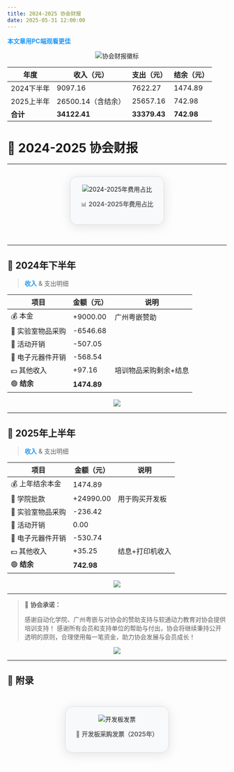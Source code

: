 ```yaml
---
title: 2024-2025 协会财报
date: 2025-05-31 12:00:00
---
```


 <span style="color:#2196F3;font-weight:bold">本文章用PC端观看更佳</span>
<p align="center">
  <img src="https://img.shields.io/badge/协会财报-2024--2025-blueviolet?style=for-the-badge&logo=bookstack" alt="协会财报徽标" />
</p>

<div align="center" style="font-size: 1.25em;">

| 年度         | 收入（元）   | 支出（元）   | 结余（元）   |
| ------------ | ------------ | ------------ | ------------ |
| 2024下半年   | 9097.16      | 7622.27      | 1474.89      |
| 2025上半年   | 26500.14（含结余）| 25657.16     | 742.98       |
| **合计**     | **34122.41** | **33379.43** | **742.98**   |

</div>




# 🎉 2024-2025 协会财报
---

<div align="center" style="margin-top: 12px; margin-bottom: 32px;">
  <figure style="display: inline-block; background: #f8f9fa; border-radius: 16px; box-shadow: 0 4px 24px #bbb6; padding: 18px 24px; border: 1.5px solid #e0e0e0;">
    <img src="https://www.eica.fun/DTimages/2425money.png" alt="2024-2025年费用占比" style="max-width:100%;" />
    <p style="text-align:center; color:#666;">📊 <b>2024-2025年费用占比</b></p>
  </figure>
</div> 

---

## 📅 2024年下半年

> <span style="color:#2196F3;font-weight:bold">收入</span> & 支出明细

| 项目               | 金额（元） | 说明                 |
| ------------------ | ---------- | -------------------- |
| 💰 本金            | +9000.00    | 广州粤嵌赞助         |
| 🛒 实验室物品采购  | -6546.68    |                      |
| 🎉 活动开销        | -507.05     |                      |
| 🔌 电子元器件开销  | -568.54     |                      |
| 💵 其他收入        | +97.16      | 培训物品采购剩余+结息|
| 🟢 <b>结余</b>     | <b>1474.89</b> |                      |

<div align="center">
  <img src="https://img.shields.io/badge/2024%E4%B8%8B%E5%8D%8A%E5%B9%B4-%E7%BB%93%E4%BD%99%201474.89%E5%85%83-success?style=flat-square" />
</div>

---

## 📅 2025年上半年

> <span style="color:#2196F3;font-weight:bold">收入</span> & 支出明细

| 项目               | 金额（元） | 说明                 |
| ------------------ | ---------- | -------------------- |
| 💰 上年结余本金    | 1474.89    |                      |
| 🏫 学院批款        | +24990.00   | 用于购买开发板       |
| 🛒 实验室物品采购  | -236.42     |                      |
| 🎉 活动开销        | 0.00       |                      |
| 🔌 电子元器件开销  | -530.74     |                      |
| 💵 其他收入        | +35.25      | 结息+打印机收入      |
| 🟢 <b>结余</b>     | <b>742.98</b>  |                      |

<div align="center">
  <img src="https://img.shields.io/badge/2025%E4%B8%8A%E5%8D%8A%E5%B9%B4-%E7%BB%93%E4%BD%99%20742.98%E5%85%83-success?style=flat-square" />
</div>

---

> 📝 **协会承诺：**
>
> 感谢自动化学院、广州粤嵌与对协会的赞助支持与软通动力教育对协会提供培训支持！
> 感谢所有会员和支持单位的帮助与付出，协会将继续秉持公开透明的原则，合理使用每一笔资金，助力协会发展与会员成长！

<p align="center">
  <img src="https://img.shields.io/badge/%E5%85%AC%E5%BC%80%E9%80%8F%E6%98%8E-%E5%8A%A9%E5%8A%9B%E5%8F%91%E5%B1%95-brightgreen?style=for-the-badge&logo=vercel" />
</p>

---

## 📎 附录

<div align="center" style="margin-top: 32px; margin-bottom: 32px;">
  <figure style="display: inline-block; background: #f8f9fa; border-radius: 16px; box-shadow: 0 4px 24px #bbb6  ; padding: 18px 24px; border: 1.5px solid #e0e0e0;">
    <img src="https://www.eica.fun/DTimages/kfb.png" alt="开发板发票" style="max-width:100%;" />
    <p style="text-align:center; color:#666;">🧾 <b>开发板采购发票（2025年）</b></p>
  </figure>
</div>


